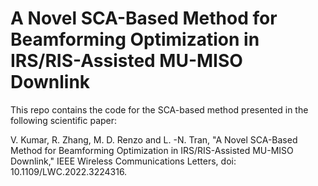 # A Novel SCA-Based Method for Beamforming Optimization in IRS/RIS-Assisted MU-MISO Downlink

This repo contains the code for the SCA-based method presented in the following scientific paper:

V. Kumar, R. Zhang, M. D. Renzo and L. -N. Tran, "A Novel SCA-Based Method for Beamforming Optimization in IRS/RIS-Assisted MU-MISO Downlink," IEEE Wireless Communications Letters, doi: 10.1109/LWC.2022.3224316.


